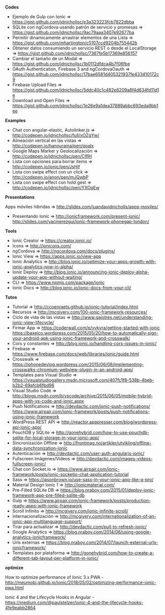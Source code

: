 **Codes**
- Ejemplo de Gulp con Ionic                                           => https://gist.github.com/jdnichollsc/e3a323223fcb7822dbba
- SQLite con ngCordova usando patrón de servicio y promesas           => https://gist.github.com/jdnichollsc/9ac79aaa3407e92677ba
- Permitir dinamicamente arrastrar elementos de una Lista             => https://gist.github.com/mhartington/c5107ccd9204b755442b
- Obtener datos consumiendo un servicio REST o desde el LocalStorage  => https://gist.github.com/jdnichollsc/7367fe5b17369e856157
- Cambiar el tamaño de un Modal                                       => https://gist.github.com/jdnichollsc/1b0112dfdca4b7f06fbe
- OAuth Authentication, Firebase 3 and ngCordovaOauth          => https://gist.github.com/jdnichollsc/17bae6581d405321937fe433410172c9
- Firebase Upload Files                                        => https://gist.github.com/jdnichollsc/5ddc40c1c482e6209a8f4d634fd11d1e
- Download and Open Files                                      => https://gist.github.com/jdnichollsc/1e26e9a1dea37889abbc693eda9bb1ee



**Examples**
- Chat con angular-elastic, Autolinker.js => http://codepen.io/jdnichollsc/full/xOZgYw/
- Alineación vertical en las vistas     => http://codepen.io/hannuraina/pen/qoalx
- Google Maps Marker y Geolocalización  => http://codepen.io/jdnichollsc/pen/CIflH
- Lista con opciones para borrar items  => http://codepen.io/ionic/pen/JsHjf
- Lista con swipe effect con un click   => http://codepen.io/anon/pen/mJQwbP
- Lista con swipe effect con hold gest  => http://codepen.io/jdnichollsc/pen/YXOqEw


 **Presentations**
 
  Apps móviles híbridas  => http://slides.com/juandavidnicholls/apps-moviles/
 - Presentando Ionic      => http://ionicframework.com/present-ionic/
                             http://slides.com/yacinerezgui/ionic-framework-phonegap-london/
 
 
 **Tools**
 
 - Ionic Creator    => https://creator.ionic.io/
 - Icons            => http://ionicons.com/
 - ngCordova        => http://ngcordova.com/docs/plugins/
 - Ionic View       => https://apps.ionic.io/view-app
 - Ionic Analytics  => http://blog.ionic.io/optimize-your-apps-growth-with-ionic-analytics-now-in-alpha/
 - Ionic Deploy     => http://blog.ionic.io/announcing-ionic-deploy-alpha-update-your-app-without-waiting/
 - CLI              => https://www.npmjs.com/package/ionic
 - Ionic Docs       => http://blog.ionic.io/ionic-docs-from-your-cli/
 
 **Tutos**
 
 
 - Tutorial                     => http://ccoenraets.github.io/ionic-tutorial/index.html
 - Recursos                     => http://mcgivery.com/100-ionic-framework-resources/
 - Ciclo de vida de las vistas  => http://www.gajotres.net/understanding-ionic-view-lifecycle/
 - Firmar App                   => https://coderwall.com/p/vvkyra/getting-started-with-ionic
                                   https://baxeico.wordpress.com/2015/05/20/how-to-automatically-sign-your-android-apk-using-ionic-framework-and-crosswalk/
 - Cors y constantes            => http://blog.ionic.io/handling-cors-issues-in-ionic/
 - Firebase                     => https://www.firebase.com/docs/web/libraries/ionic/guide.html
 - Crosswalk                    => https://iphonedevlog.wordpress.com/2015/06/08/implementing-crosswalks-chromium-webview-plugin-in-an-android-app/
 - Templates para Visual Studio => https://visualstudiogallery.msdn.microsoft.com/407fc1f8-538b-4beb-b2b2-69afcb6fbd96
 - Visual Studio Code           => http://blogs.msdn.com/b/vscode/archive/2015/06/05/mobile-hybrid-apps-with-vs-code-and-ionic.aspx
 - Push Notifications           => http://devdactic.com/ionic-push-notifications/
                                   https://www.airpair.com/ionic-framework/posts/push-notifications-using-ionic-framework
 - WordPress REST API           => http://reactor.apppresser.com/blog/wordpress-api-ionic-app/
 - PouchDB y SQLite             => http://gonehybrid.com/how-to-use-pouchdb-sqlite-for-local-storage-in-your-ionic-app/
 - Sincronización Offline       => http://frontmag.no/artikler/utvikling/offline-data-synchronization-ionic
 - Autenticación                => http://devdactic.com/user-auth-angularjs-ionic/
 - Fullscreen Imágenes/Videos   => http://devdactic.com/images-videos-fullscreen-ionic/
 - Chat con Socket.io           => https://www.airpair.com/ionic-framework/posts/ionic-socketio-chat-application-tutorial
 - Sass                         => https://jasonbrown.io/use-sass-in-your-ionic-app-like-a-pro/
 - Material Design Ionic 1      => http://ionicmaterial.com/
 - Pre-Filled SQLite DB         => https://blog.nraboy.com/2015/01/deploy-ionic-framework-app-pre-filled-sqlite-db
 - Gulp                         => https://www.airpair.com/ionic-framework/posts/production-ready-apps-with-ionic-framework
 - Scroll Infinito              => http://mcgivery.com/ionic-infinite-scroll/
 - Internacionalización         => http://mcgivery.com/internationalization-of-an-ionic-app-multilanguage-support/
 - Tirar para actualizar        => http://devdactic.com/pull-to-refresh-ionic/
 - Google Analytics             => https://blog.nraboy.com/2014/06/using-google-analytics-ionicframework/
 - Urls externas                => https://blog.nraboy.com/2014/07/launch-external-urls-ionicframework/
 - Templates por plataforma     => http://gonehybrid.com/how-to-create-a-different-tab-layout-per-platform-in-ionic/
 
 
 **optimize**
 
 How to optimize performance of Ionic 3.x PWA - http://meumobi.github.io/ionic/2018/05/02/optimizing-performance-ionic-pwa.html
 
 Ionic 4 and the Lifecycle Hooks in Angular - https://medium.com/@paulstelzer/ionic-4-and-the-lifecycle-hooks-4fe9eabb2864
 
 